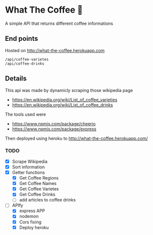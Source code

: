 # What The Coffee 🥄
A simple API that returns different coffee informations

## End points
Hosted on http://what-the-coffee.herokuapp.com
```
/api/coffee-varietes
/api/coffee-drinks
```


## Details
This api was made by dynamicly scraping those wikipedia page
* https://en.wikipedia.org/wiki/List_of_coffee_varieties
* https://en.wikipedia.org/wiki/List_of_coffee_drinks

The tools used were
* https://www.npmjs.com/package/cheerio
* https://www.npmjs.com/package/express

Then deployed using heroku to http://what-the-coffee.herokuapp.com/

### TODO
*   [x] Scrape Wikipedia
*   [x] Sort information
*   [x] Getter functions
    *   [x] Get Coffee Regions
    *   [x] Get Coffee Names
    *   [x] Get Coffee Varietes
    *   [x] Get Coffee Drinks
    *   [ ] add articles to coffee drinks
*   [ ] APIfy
    *   [x] express APP
    *   [x] nodemon
    *   [x] Cors fixing
    *   [x] Deploy heroku
